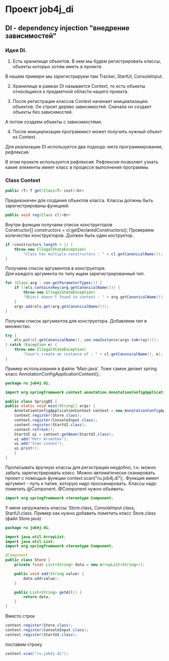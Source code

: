# Проект job4j_di
## DI - dependency injection  "внедрение зависимостей"

### Идея DI.

1. Есть хранилище объектов. В нем мы будем регистрировать классы, объекты которых хотим иметь в проекте.

В нашем примере мы зарегистрируем там Tracker, StartUI, ConsoleInput.

2. Хранилище в рамках DI называется Context, то есть объекты относящиеся к предметной области нашего проекта.

3. После регистрации классов Context начинает инициализацию объектов. Он строит дерево зависимостей. Сначала он создает объекты без зависимостей.

А потом создаем объекты с зависимостями.

4. После инициализации программист может получить нужный объект из Context.


Для реализации DI используется два подхода: мета программирование, рефлексия.

В этом проекте используется рефлексия. Рефлексия позволяет узнать какие элементы имеет класс в процессе выполнения программы.

### Class Context
``` java
public <T> T get(Class<T> inst)<br>
```
Предназначен для создания объектов класса. Классы должны быть зарегистрированы функцией:<br>
``` java
public void reg(Class cl)<br>
```
Внутри функции получаем список конструкторов<br>
Constructor[] constructors = cl.getDeclaredConstructors();
Проверяем количество конструкторов. Должен быть один коструктор.<br>
``` java
if (constructors.length > 1) {
    throw new IllegalStateException(
        "Class has multiple constructors : " + cl.getCanonicalName());
}
```
Получаем список аргументов в конструкторе.<br>
Для каждого аргумента по типу ищем зарегистрированный тип.
``` java
for (Class arg : con.getParameterTypes()) {
    if (!els.containsKey(arg.getCanonicalName())) {
        throw new IllegalStateException(
        "Object doesn't found in context : " + arg.getCanonicalName());
    }
    args.add(els.get(arg.getCanonicalName()));
}
```
Получим список аргументов для конструктора.
Добавляем тип в множество.
``` java
try {
    els.put(cl.getCanonicalName(), con.newInstance(args.toArray()));
} catch (Exception e) {
    throw new IllegalStateException(
        "Coun't create an instance of : " + cl.getCanonicalName(), e);
}
``` 
Пример использования в файле 'Main.java'. Тоже самое делает spring класс AnnotationConfigApplicationContext();.
``` java
package ru.job4j.di;

import org.springframework.context.annotation.AnnotationConfigApplicationContext;

public class SpringDI {
public static void main(String[] args) {
    AnnotationConfigApplicationContext context = new AnnotationConfigApplicationContext();
    context.register(Store.class);
    context.register(ConsoleInput.class);
    context.register(StartUI.class);
    context.refresh();
    StartUI ui = context.getBean(StartUI.class);
    ui.add("Petr Arsentev");
    ui.add("Ivan ivanov");
    ui.print();
    }
}
```
Прописывать вручную классы для регистрации неудобно, т.к. можно забыть зарегистрировать класс.
Можно автоматически сканировать проект с помощью функции context.scan("ru.job4j.di");.
Функция имеет аргумент - путь к папке, которую надо просканировать. Классы надо пометить @Component.
@Component нужно объявить:
``` java
import org.springframework.stereotype.Component;
```
У меня загружались классы: Store.class, ConsoleInput.class, StartUI.class.
Пример как нужно добавить пометить класс Store.class (файл Store.java)
``` java
package ru.job4j.di;

import java.util.ArrayList;
import java.util.List;
import org.springframework.stereotype.Component;

@Component
public class Store {
    private final List<String> data = new ArrayList<String>();

    public void add(String value) {
        data.add(value);
    }

    public List<String> getAll() {
        return data;
    }
}
```

Вместо строк
``` java
context.register(Store.class);
context.register(ConsoleInput.class);
context.register(StartUI.class);
```
поставим строку
``` java
context.scan("ru.job4j.di");
```
